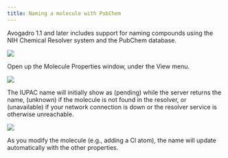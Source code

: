 ```yaml
---
title: Naming a molecule with PubChem
---
```


Avogadro 1.1 and later includes support for naming compounds using the NIH Chemical Resolver system and the PubChem database.

![][1]

[1]: ../images/6-naming-a-molecule/media_1340251460215.png

Open up the Molecule Properties window, under the View menu.

![][2]

[2]: ../images/6-naming-a-molecule/media_1340251491638.png

The IUPAC name will initially show as (pending) while the server returns the name, (unknown) if the molecule is not found in the resolver, or (unavailable) if your network connection is down or the resolver service is otherwise unreachable.

![][3]

[3]: ../images/6-naming-a-molecule/media_1340251768869.png

As you modify the molecule (e.g., adding a Cl atom), the name will update automatically with the other properties.

